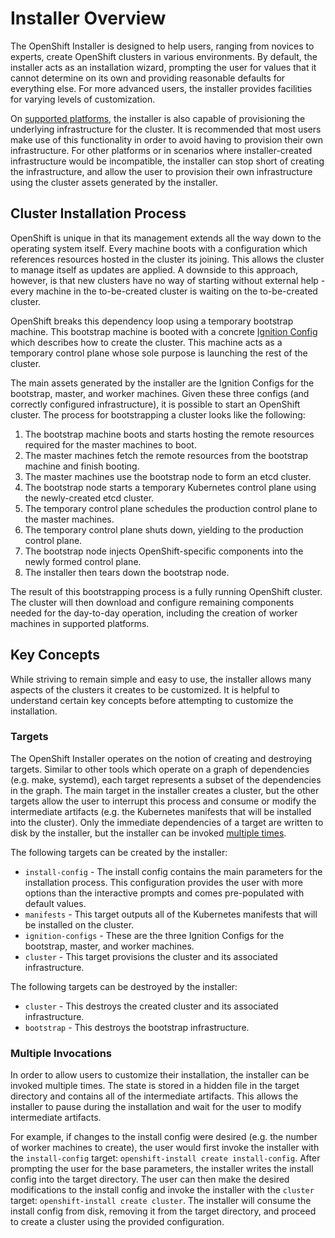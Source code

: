 # Installer Overview

The OpenShift Installer is designed to help users, ranging from novices to experts, create OpenShift clusters in various environments. By default, the installer acts as an installation wizard, prompting the user for values that it cannot determine on its own and providing reasonable defaults for everything else. For more advanced users, the installer provides facilities for varying levels of customization.

On [supported platforms](../../README.md#supported-platforms), the installer is also capable of provisioning the underlying infrastructure for the cluster. It is recommended that most users make use of this functionality in order to avoid having to provision their own infrastructure. For other platforms or in scenarios where installer-created infrastructure would be incompatible, the installer can stop short of creating the infrastructure, and allow the user to provision their own infrastructure using the cluster assets generated by the installer.

## Cluster Installation Process

OpenShift is unique in that its management extends all the way down to the operating system itself. Every machine boots with a configuration which references resources hosted in the cluster its joining. This allows the cluster to manage itself as updates are applied. A downside to this approach, however, is that new clusters have no way of starting without external help - every machine in the to-be-created cluster is waiting on the to-be-created cluster.

OpenShift breaks this dependency loop using a temporary bootstrap machine. This bootstrap machine is booted with a concrete [Ignition Config][ignition] which describes how to create the cluster. This machine acts as a temporary control plane whose sole purpose is launching the rest of the cluster.

The main assets generated by the installer are the Ignition Configs for the bootstrap, master, and worker machines. Given these three configs (and correctly configured infrastructure), it is possible to start an OpenShift cluster. The process for bootstrapping a cluster looks like the following:

  1. The bootstrap machine boots and starts hosting the remote resources required for the master machines to boot.
  2. The master machines fetch the remote resources from the bootstrap machine and finish booting.
  3. The master machines use the bootstrap node to form an etcd cluster.
  4. The bootstrap node starts a temporary Kubernetes control plane using the newly-created etcd cluster.
  5. The temporary control plane schedules the production control plane to the master machines.
  6. The temporary control plane shuts down, yielding to the production control plane.
  7. The bootstrap node injects OpenShift-specific components into the newly formed control plane.
  8. The installer then tears down the bootstrap node.

The result of this bootstrapping process is a fully running OpenShift cluster. The cluster will then download and configure remaining components needed for the day-to-day operation, including the creation of worker machines in supported platforms.

[ignition]: https://github.com/coreos/ignition/blob/master/doc/getting-started.md

## Key Concepts

While striving to remain simple and easy to use, the installer allows many aspects of the clusters it creates to be customized. It is helpful to understand certain key concepts before attempting to customize the installation.

### Targets

The OpenShift Installer operates on the notion of creating and destroying targets. Similar to other tools which operate on a graph of dependencies (e.g. make, systemd), each target represents a subset of the dependencies in the graph. The main target in the installer creates a cluster, but the other targets allow the user to interrupt this process and consume or modify the intermediate artifacts (e.g. the Kubernetes manifests that will be installed into the cluster). Only the immediate dependencies of a target are written to disk by the installer, but the installer can be invoked [multiple times](#multiple-invocations).

The following targets can be created by the installer:

- `install-config` - The install config contains the main parameters for the installation process. This configuration provides the user with more options than the interactive prompts and comes pre-populated with default values.
- `manifests` - This target outputs all of the Kubernetes manifests that will be installed on the cluster.
- `ignition-configs` - These are the three Ignition Configs for the bootstrap, master, and worker machines.
- `cluster` - This target provisions the cluster and its associated infrastructure.

The following targets can be destroyed by the installer:

- `cluster` - This destroys the created cluster and its associated infrastructure.
- `bootstrap` - This destroys the bootstrap infrastructure.

### Multiple Invocations

In order to allow users to customize their installation, the installer can be invoked multiple times. The state is stored in a hidden file in the target directory and contains all of the intermediate artifacts. This allows the installer to pause during the installation and wait for the user to modify intermediate artifacts.

For example, if changes to the install config were desired (e.g. the number of worker machines to create), the user would first invoke the installer with the `install-config` target: `openshift-install create install-config`. After prompting the user for the base parameters, the installer writes the install config into the target directory. The user can then make the desired modifications to the install config and invoke the installer with the `cluster` target: `openshift-install create cluster`. The installer will consume the install config from disk, removing it from the target directory, and proceed to create a cluster using the provided configuration.
